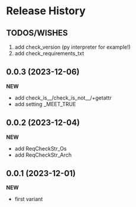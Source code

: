 Release History
===============

TODOS/WISHES
------------
1. add check_version (py interpreter for example!)
2. add check_requirements_txt


0.0.3 (2023-12-06)
-------------------
**NEW**
- add check_is__/check_is_not__/+getattr
- add setting _MEET_TRUE

0.0.2 (2023-12-04)
-------------------
**NEW**
- add ReqCheckStr_Os
- add ReqCheckStr_Arch

0.0.1 (2023-12-01)
-------------------
**NEW**
- first variant
